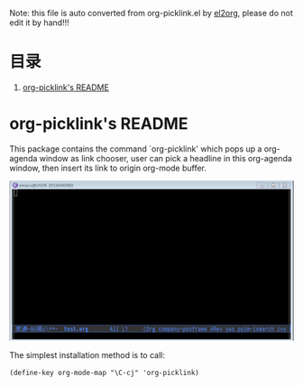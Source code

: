 Note: this file is auto converted from org-picklink.el by [el2org](https://github.com/tumashu/el2org), please do not edit it by hand!!!


# &#30446;&#24405;

1.  [org-picklink's README](#org6e75973)


<a id="org6e75973"></a>

# org-picklink's README

This package contains the command \`org-picklink' which pops
up a org-agenda window as link chooser, user can
pick a headline in this org-agenda window, then insert
its link to origin org-mode buffer.

![img](./snapshots/org-picklink.gif)

The simplest installation method is to call:

    (define-key org-mode-map "\C-cj" 'org-picklink)

